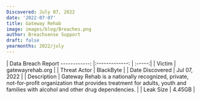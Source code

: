 ```yaml
---
Discovered: July 07, 2022
date: '2022-07-07'
title: Gateway Rehab
image: images/blog/Breaches.png
author: Breachsense Support
draft: false
yearmonths: 2022/july
---
```



| Data Breach Report
------------:     |:-------------:    | :-----:|
| Victim      | gatewayrehab.org      | 
| Threat Actor      | BlackByte      | 
| Date Discovered      | Jul 07, 2022      | 
| Description      | Gateway Rehab is a nationally recognized, private, not-for-profit organization that provides treatment for adults, youth and families with alcohol and other drug dependencies.      | 
| Leak Size      | 4.45GB      | 

